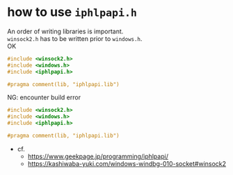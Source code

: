 # how to use `iphlpapi.h`
An order of writing libraries is important.  
`winsock2.h` has to be written prior to `windows.h`.  
OK
```c
#include <winsock2.h>
#include <windows.h>
#include <iphlpapi.h>

#pragma comment(lib, "iphlpapi.lib")
```
NG: encounter build error
```c
#include <winsock2.h>
#include <windows.h>
#include <iphlpapi.h>

#pragma comment(lib, "iphlpapi.lib")
```
- cf.
    - https://www.geekpage.jp/programming/iphlpapi/
    - https://kashiwaba-yuki.com/windows-windbg-010-socket#winsock2
